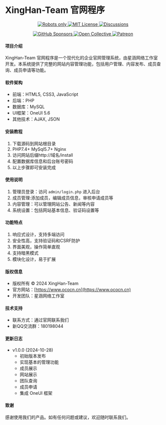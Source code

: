 # XingHan-Team 官网程序

<p align="center">  <a href="#contributing">    <img src="https://img.shields.io/badge/Robots-only-red.svg?style=flat-square" alt="Robots only">  </a>  <a href="https://github.com/cdnjs/cdnjs/blob/master/LICENSE">   <img src="https://img.shields.io/badge/License-MIT-brightgreen.svg?style=flat-square" alt="MIT License">  </a>  <a href="https://github.com/cdnjs/cdnjs/discussions">   <img src="https://img.shields.io/badge/GitHub-Discussions-brightgreen.svg?style=flat-square" alt="Discussions">  </a> </p> 
 <p align="center">  <a href="https://github.com/cdnjs/packages/blob/master/README.md#donate-and-support-us">   <img src="https://img.shields.io/badge/GitHub-Sponsors-EA4AAA.svg?style=flat-square" alt="GitHub Sponsors">  </a>  <a href="https://opencollective.com/cdnjs">   <img src="https://img.shields.io/badge/Open%20Collective-Support%20Us-3385FF.svg?style=flat-square" alt="Open Collective">  </a>  <a href="https://www.patreon.com/cdnjs">   <img src="https://img.shields.io/badge/Patreon-Become%20a%20Patron-E95420.svg?style=flat-square" alt="Patreon">  </a> </p>

#### 项目介绍
XingHan-Team 官网程序是一个现代化的企业官网管理系统，由星涵网络工作室开发。本系统提供了完整的网站内容管理功能，包括用户管理、内容发布、成员查询、成员申请等功能。

#### 软件架构
- 前端：HTML5, CSS3, JavaScript
- 后端：PHP
- 数据库：MySQL
- UI框架：OneUI 5.6
- 其他技术：AJAX, JSON

#### 安装教程
1. 下载源码到网站根目录
2. PHP7.4+ MySql5.7+ Nginx
3. 访问网站后缀http://域名/install
4. 配置数据库信息和后台账号密码
5. 以上步骤即可安装完成

#### 使用说明
1. 管理员登录：访问 `admin/login.php` 进入后台
2. 成员管理:添加成员，编辑成员信息，审核申请成员等
3. 内容管理：可以管理网站公告、新闻等内容
4. 系统设置：包括网站基本信息、验证码设置等

#### 功能特点
1. 响应式设计，支持多端访问
2. 安全性高，支持验证码和CSRF防护
3. 界面美观，操作简单直观
4. 支持暗黑模式
5. 模块化设计，易于扩展

#### 版权信息
- 版权所有 © 2024 XingHan-Team
- 官方网站：[https://www.ococn.cn](https://www.ococn.cn)
- 开发团队：星涵网络工作室

#### 技术支持
- 联系方式：通过官网联系我们
- 新QQ交流群：180198044

#### 更新日志
- v1.0.0 (2024-10-28)
  - 初始版本发布
  - 实现基本的管理功能
  - 成员展示
  - 网站展示
  - 团队查询
  - 成员申请
  - 集成 OneUI 框架

#### 致谢
感谢使用我们的产品。如有任何问题或建议，欢迎随时联系我们。 
